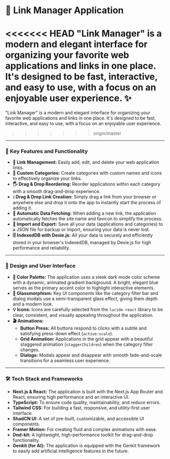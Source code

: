 # 🔗 Link Manager Application

<<<<<<< HEAD
"Link Manager" is a modern and elegant interface for organizing your favorite web applications and links in one place. It's designed to be fast, interactive, and easy to use, with a focus on an enjoyable user experience. ✨
=======
"Link Manager" is a modern and elegant interface for organizing your favorite web applications and links in one place. It's designed to be fast, interactive, and easy to use, with a focus on an enjoyable user experience.
>>>>>>> origin/master

---

### 🚀 Key Features and Functionality

*   **🔗 Link Management:** Easily add, edit, and delete your web application links.
*   **📂 Custom Categories:** Create categories with custom names and icons to effectively organize your links.
*   **🖐️ Drag & Drop Reordering:** Reorder applications within each category with a smooth drag-and-drop experience.
*   **💧 Drag & Drop Link Creation:** Simply drag a link from your browser or anywhere else and drop it onto the app to instantly start the process of adding it.
*   **🤖 Automatic Data Fetching:** When adding a new link, the application automatically fetches the site name and favicon to simplify the process.
*   **🔄 Import and Export:** Save all your data (applications and categories) to a JSON file for backup or import, ensuring your data is never lost.
*   **🗄️ IndexedDB with Dexie.js:** All your data is securely and efficiently stored in your browser's IndexedDB, managed by Dexie.js for high performance and reliability.

---

### 🎨 Design and User Interface

*   **🎨 Color Palette:** The application uses a sleek dark mode color scheme with a dynamic, animated gradient background. A bright, elegant blue serves as the primary accent color to highlight interactive elements.
*   **💎 Glassmorphism:** Key UI components like the category filter bar and dialog modals use a semi-transparent glass effect, giving them depth and a modern look.
*   **💡 Icons:** Icons are carefully selected from the `lucide-react` library to be clear, consistent, and visually appealing throughout the application.
*   **🎬 Animations:**
    *   **Button Press:** All buttons respond to clicks with a subtle and satisfying press-down effect (`active:scale`).
    *   **Grid Animation:** Applications in the grid appear with a beautiful staggered animation (`staggerChildren`) when the category filter changes.
    *   **Dialogs:** Modals appear and disappear with smooth fade-and-scale transitions for a seamless user experience.

---

### 🛠️ Tech Stack and Frameworks

*   **Next.js & React:** The application is built with the Next.js App Router and React, ensuring high performance and an interactive UI.
*   **TypeScript:** To ensure code quality, maintainability, and reduce errors.
*   **Tailwind CSS:** For building a fast, responsive, and utility-first user interface.
*   **ShadCN UI:** A set of pre-built, customizable, and accessible UI components.
*   **Framer Motion:** For creating fluid and complex animations with ease.
*   **Dnd-kit:** A lightweight, high-performance toolkit for drag-and-drop functionality.
*   **Genkit (for AI):** The application is equipped with the Genkit framework to easily add artificial intelligence features in the future.
